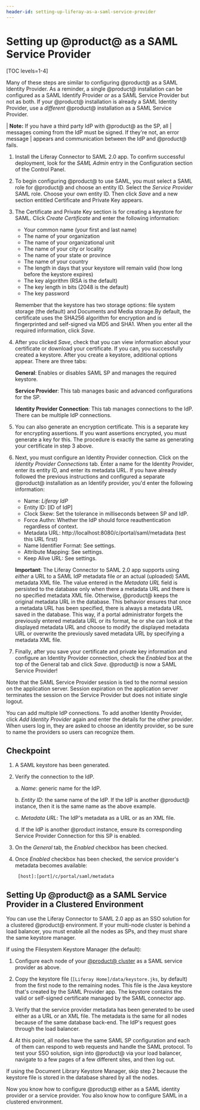 ```yaml
---
header-id: setting-up-liferay-as-a-saml-service-provider
---
```


# Setting up @product@ as a SAML Service Provider

[TOC levels=1-4]

Many of these steps are similar to configuring @product@ as a SAML Identity
Provider. As a reminder, a single @product@ installation can be configured as a
SAML Identify Provider *or* as a SAML Service Provider but not as both. If your
@product@ installation is already a SAML Identity Provider, use a *different*
@product@ installation as a SAML Service Provider.

| **Note:** If you have a third party IdP with @product@ as the SP, all
| messages coming from the IdP must be signed. If they're not, an error message
| appears and communication between the IdP and @product@ fails.

1.  Install the Liferay Connector to SAML 2.0 app. To confirm successful deployment,
    look for the *SAML Admin* entry in the Configuration section of the Control
    Panel.

2.  To begin configuring @product@ to use SAML, you must select a SAML role for
    @product@ and choose an entity ID. Select the *Service Provider* SAML role.
    Choose your own entity ID. Then click *Save* and a new section entitled
    Certificate and Private Key appears.

3.  The Certificate and Private Key section is for creating a keystore for SAML.
    Click *Create Certificate* and enter the following information:

    - Your common name (your first and last name)
    - The name of your organization
    - The name of your organizational unit
    - The name of your city or locality
    - The name of your state or province
    - The name of your country
    - The length in days that your keystore will remain valid (how long before
      the keystore expires)
    - The key algorithm (RSA is the default)
    - The key length in bits (2048 is the default)
    - The key password

    Remember that the keystore has two storage options: file system storage (the
    default) and Documents and Media storage.By default, the certificate uses
    the SHA256 algorithm for encryption and is fingerprinted and self-signed via
    MD5 and SHA1. When you enter all the required information, click *Save*.

4.  After you clicked *Save*, check that you can view information about your
    certificate or download your certificate. If you can, you successfully
    created a keystore. After you create a keystore, additional options
    appear. There are three tabs:

    **General**: Enables or disables SAML SP and manages the required
    keystore.
 
    **Service Provider**: This tab manages basic and advanced configurations for
    the SP.
 
    **Identity Provider Connection**: This tab manages connections to the IdP.
    There can be multiple IdP connections.

5.  You can also generate an encryption certificate. This is a separate key for
    encrypting assertions. If you want assertions encrypted, you must generate
    a key for this. The procedure is exactly the same as generating your
    certificate in step 3 above. 

5.  Next, you must configure an Identity Provider connection. Click on the
    *Identity Provider Connections* tab. Enter a name for the Identity Provider,
    enter its entity ID, and enter its metadata URL. If you have already
    followed the previous instructions and configured a separate @product@
    installation as an Identify provider, you'd enter the following information:

    - Name: *Liferay IdP*
    - Entity ID: [ID of IdP]
	- Clock Skew: Set the tolerance in milliseconds between SP and IdP.
	- Force Authn: Whether the IdP should force reauthentication regardless of
      context.
    - Metadata URL: http://localhost:8080/c/portal/saml/metadata (test this URL
      first)
	- Name Identifier Format: See settings. 
	- Attribute Mapping: See settings. 
	- Keep Alive URL: See settings. 

    **Important**: The Liferay Connector to SAML 2.0 app supports using *either*
    a URL to a SAML IdP metadata file *or* an actual (uploaded) SAML metadata
    XML file. The value entered in the *Metadata URL* field is persisted to the
    database only when there a metadata URL and there is no specified metadata
    XML file. Otherwise, @product@ keeps the original metadata URL in the
    database. This behavior ensures that once a metadata URL has been specified,
    there is always a metadata URL saved in the database. This way, if a portal
    administrator forgets the previously entered metadata URL or its format, he
    or she can look at the displayed metadata URL and choose to modify the
    displayed metadata URL or overwrite the previously saved metadata URL by
    specifying a metadata XML file.

6.  Finally, after you save your certificate and private key information and
    configure an Identity Provider connection, check the *Enabled* box at the top
    of the General tab and click *Save*. @product@ is now a SAML Service Provider!

Note that the SAML Service Provider session is tied to the normal session on
the application server. Session expiration on the application server terminates
the session on the Service Provider but does not initiate single logout. 

You can add multiple IdP connections. To add another Identity Provider, click
*Add Identity Provider* again and enter the details for the other provider. When
users log in, they are asked to choose an identity provider, so be sure to name
the providers so users can recognize them. 

## Checkpoint

1. A SAML keystore has been generated.

2. Verify the connection to the IdP. 

    a.  *Name*: generic name for the IdP. 
 
    b.  *Entity ID*: the same name of the IdP. If the IdP is another @product@
        instance, then it is the same name as the above example. 

    c. *Metadata URL*: The IdP's metadata as a URL or as an XML file.

    d. If the IdP is another @product instance, ensure its corresponding
    Service Provider Connection for this SP is enabled.

3. On the *General* tab, the *Enabled* checkbox has been checked.

4. Once *Enabled* checkbox has been checked, the service provider's metadata
   becomes available:

        [host]:[port]/c/portal/saml/metadata

## Setting Up @product@ as a SAML Service Provider in a Clustered Environment

You can use the Liferay Connector to SAML 2.0 app as an SSO solution for a
clustered @product@ environment. If your multi-node cluster is behind a load
balancer, you must enable all the nodes as SPs, and they must share the
same keystore manager. 

If using the Filesystem Keystore Manager (the default):

1.  Configure each node of your 
    [@product@ cluster](/docs/7-2/deployment/-/knowledge_base/deployment/liferay-clustering) 
    as a SAML service provider as above. 

2.  Copy the keystore file (`[Liferay Home]/data/keystore.jks`, by default) from
    the first node to the remaining nodes. This file is the Java keystore that's
    created by the SAML Provider app. The keystore contains the valid or
    self-signed certificate managed by the SAML connector app.

3.  Verify that the service provider metadata has been generated to be used
    either as a URL or an XML file. The metadata is the same for all nodes
    because of the same database back-end. The IdP's request goes through the
    load balancer.

4.  At this point, all  nodes have the same SAML SP configuration and each of
    them can respond to web requests and handle the SAML protocol. To test your
    SSO solution, sign into @product@ via your load balancer, navigate to a few
    pages of a few different sites, and then log out.

If using the Document Library Keystore Manager, skip step 2 because the keystore
file is stored in the database shared by all the nodes.

Now you know how to configure @product@ either as a SAML identity provider
or a service provider. You also know how to configure SAML in a
clustered environment. 
